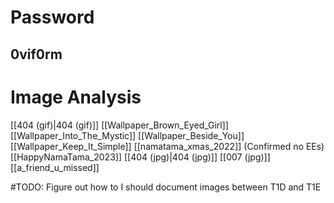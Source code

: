 
# Password
## 0vif0rm

# Image Analysis
[[404 (gif)|404 (gif)]]
[[Wallpaper_Brown_Eyed_Girl]]
[[Wallpaper_Into_The_Mystic]]
[[Wallpaper_Beside_You]]
[[Wallpaper_Keep_It_Simple]]
[[namatama_xmas_2022]] (Confirmed no EEs)
[[HappyNamaTama_2023]]
[[404 (jpg)|404 (jpg)]]
[[007 (jpg)]]
[[a_friend_u_missed]]

#TODO: Figure out how to I should document images between T1D and T1E
